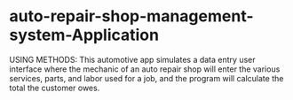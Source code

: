 # auto-repair-shop-management-system-Application
USING METHODS: This automotive app simulates a data entry user interface where the mechanic of an auto repair shop will enter the various services, parts, and labor used for a job, and the program will calculate the total the customer owes.  
